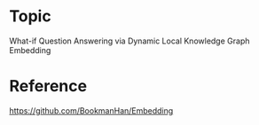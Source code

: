# Topic
What-if Question Answering via Dynamic Local Knowledge Graph Embedding

# Reference
https://github.com/BookmanHan/Embedding
